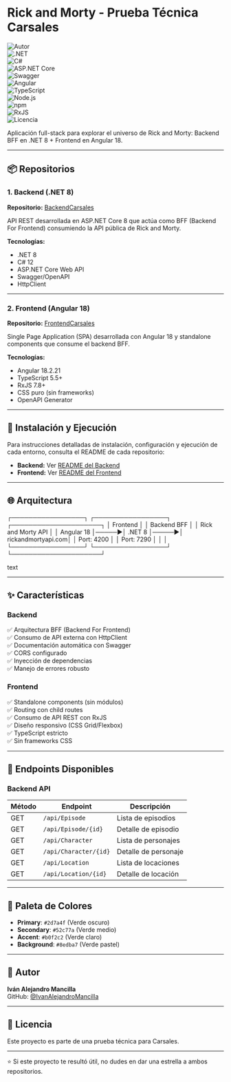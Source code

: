 # Rick and Morty - Prueba Técnica Carsales

![Autor](https://img.shields.io/badge/Autor-Iv%C3%A1n%20Mancilla-lightgrey)  
![.NET](https://img.shields.io/badge/.NET-8.0-512BD4?logo=dotnet&logoColor=white)  
![C#](https://img.shields.io/badge/C%23-12.0-239120?logo=csharp&logoColor=white)  
![ASP.NET Core](https://img.shields.io/badge/ASP.NET%20Core-8.0-512BD4?logo=dotnet&logoColor=white)  
![Swagger](https://img.shields.io/badge/Swagger-OpenAPI-85EA2D?logo=swagger&logoColor=black)  
![Angular](https://img.shields.io/badge/Angular-18.2.21-DD0031?logo=angular&logoColor=white)  
![TypeScript](https://img.shields.io/badge/TypeScript-5.5+-3178C6?logo=typescript&logoColor=white)  
![Node.js](https://img.shields.io/badge/Node.js-18+-339933?logo=node.js&logoColor=white)  
![npm](https://img.shields.io/badge/npm-10+-CB3837?logo=npm&logoColor=white)  
![RxJS](https://img.shields.io/badge/RxJS-7.8+-B7178C?logo=reactivex&logoColor=white)  
![Licencia](https://img.shields.io/badge/Licencia-Unlicense-blue)

Aplicación full-stack para explorar el universo de Rick and Morty: Backend BFF en .NET 8 + Frontend en Angular 18.

---

## 📦 Repositorios

### 1. Backend (.NET 8)
**Repositorio:** [BackendCarsales](https://github.com/IvanAlejandroMancilla/BackendCarsales)

API REST desarrollada en ASP.NET Core 8 que actúa como BFF (Backend For Frontend) consumiendo la API pública de Rick and Morty.

**Tecnologías:**
- .NET 8
- C# 12
- ASP.NET Core Web API
- Swagger/OpenAPI
- HttpClient

---

### 2. Frontend (Angular 18)
**Repositorio:** [FrontendCarsales](https://github.com/IvanAlejandroMancilla/FrontendCarsales)

Single Page Application (SPA) desarrollada con Angular 18 y standalone components que consume el backend BFF.

**Tecnologías:**
- Angular 18.2.21
- TypeScript 5.5+
- RxJS 7.8+
- CSS puro (sin frameworks)
- OpenAPI Generator

---

## 🚀 Instalación y Ejecución

Para instrucciones detalladas de instalación, configuración y ejecución de cada entorno, consulta el README de cada repositorio:

- **Backend:** Ver [README del Backend](https://github.com/IvanAlejandroMancilla/BackendCarsales#readme)
- **Frontend:** Ver [README del Frontend](https://github.com/IvanAlejandroMancilla/FrontendCarsales#readme)

---

## 🌐 Arquitectura

┌─────────────────┐ ┌─────────────────┐ ┌─────────────────────┐
│ Frontend │ │ Backend BFF │ │ Rick and Morty API │
│ Angular 18 │─────▶│ .NET 8 │─────▶│ rickandmortyapi.com│
│ Port: 4200 │ │ Port: 7290 │ │ │
└─────────────────┘ └─────────────────┘ └─────────────────────┘

text

---

## ✨ Características

### Backend
✅ Arquitectura BFF (Backend For Frontend)  
✅ Consumo de API externa con HttpClient  
✅ Documentación automática con Swagger  
✅ CORS configurado  
✅ Inyección de dependencias  
✅ Manejo de errores robusto  

### Frontend
✅ Standalone components (sin módulos)  
✅ Routing con child routes  
✅ Consumo de API REST con RxJS  
✅ Diseño responsivo (CSS Grid/Flexbox)  
✅ TypeScript estricto  
✅ Sin frameworks CSS  

---

## 📂 Endpoints Disponibles

### Backend API

| Método | Endpoint | Descripción |
|--------|----------|-------------|
| GET | `/api/Episode` | Lista de episodios |
| GET | `/api/Episode/{id}` | Detalle de episodio |
| GET | `/api/Character` | Lista de personajes |
| GET | `/api/Character/{id}` | Detalle de personaje |
| GET | `/api/Location` | Lista de locaciones |
| GET | `/api/Location/{id}` | Detalle de locación |

---

## 🎨 Paleta de Colores

- **Primary**: `#2d7a4f` (Verde oscuro)
- **Secondary**: `#52c77a` (Verde medio)
- **Accent**: `#b0f2c2` (Verde claro)
- **Background**: `#8edba7` (Verde pastel)

---

## 👤 Autor

**Iván Alejandro Mancilla**  
GitHub: [@IvanAlejandroMancilla](https://github.com/IvanAlejandroMancilla)

---

## 📄 Licencia

Este proyecto es parte de una prueba técnica para Carsales.

---

⭐ Si este proyecto te resultó útil, no dudes en dar una estrella a ambos repositorios.
